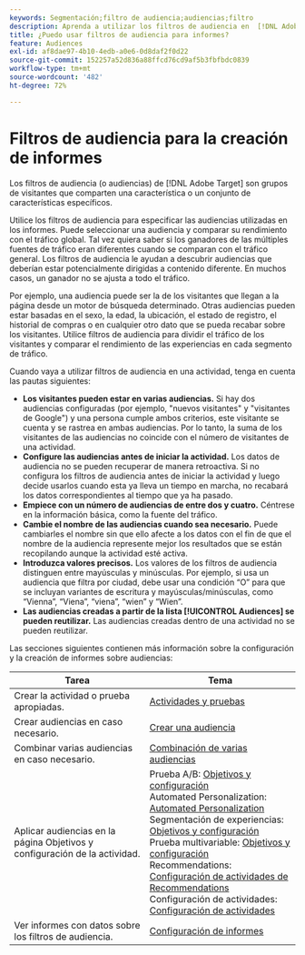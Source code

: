 ```yaml
---
keywords: Segmentación;filtro de audiencia;audiencias;filtro
description: Aprenda a utilizar los filtros de audiencia en  [!DNL Adobe Target]  para ver los datos de los visitantes que comparten características.
title: ¿Puedo usar filtros de audiencia para informes?
feature: Audiences
exl-id: af8dae97-4b10-4edb-a0e6-0d8daf2f0d22
source-git-commit: 152257a52d836a88ffcd76cd9af5b3fbfbdc0839
workflow-type: tm+mt
source-wordcount: '482'
ht-degree: 72%

---
```


# Filtros de audiencia para la creación de informes

Los filtros de audiencia (o audiencias) de [!DNL Adobe Target] son grupos de visitantes que comparten una característica o un conjunto de características específicos.

Utilice los filtros de audiencia para especificar las audiencias utilizadas en los informes. Puede seleccionar una audiencia y comparar su rendimiento con el tráfico global. Tal vez quiera saber si los ganadores de las múltiples fuentes de tráfico eran diferentes cuando se comparan con el tráfico general. Los filtros de audiencia le ayudan a descubrir audiencias que deberían estar potencialmente dirigidas a contenido diferente. En muchos casos, un ganador no se ajusta a todo el tráfico.

Por ejemplo, una audiencia puede ser la de los visitantes que llegan a la página desde un motor de búsqueda determinado. Otras audiencias pueden estar basadas en el sexo, la edad, la ubicación, el estado de registro, el historial de compras o en cualquier otro dato que se pueda recabar sobre los visitantes. Utilice filtros de audiencia para dividir el tráfico de los visitantes y comparar el rendimiento de las experiencias en cada segmento de tráfico.

Cuando vaya a utilizar filtros de audiencia en una actividad, tenga en cuenta las pautas siguientes:

* **Los visitantes pueden estar en varias audiencias.** Si hay dos audiencias configuradas (por ejemplo, &quot;nuevos visitantes&quot; y &quot;visitantes de Google&quot;) y una persona cumple ambos criterios, este visitante se cuenta y se rastrea en ambas audiencias. Por lo tanto, la suma de los visitantes de las audiencias no coincide con el número de visitantes de una actividad.
* **Configure las audiencias antes de iniciar la actividad.** Los datos de audiencia no se pueden recuperar de manera retroactiva. Si no configura los filtros de audiencia antes de iniciar la actividad y luego decide usarlos cuando esta ya lleva un tiempo en marcha, no recabará los datos correspondientes al tiempo que ya ha pasado.
* **Empiece con un número de audiencias de entre dos y cuatro.** Céntrese en la información básica, como la fuente del tráfico.
* **Cambie el nombre de las audiencias cuando sea necesario.** Puede cambiarles el nombre sin que ello afecte a los datos con el fin de que el nombre de la audiencia represente mejor los resultados que se están recopilando aunque la actividad esté activa.
* **Introduzca valores precisos.** Los valores de los filtros de audiencia distinguen entre mayúsculas y minúsculas. Por ejemplo, si usa un audiencia que filtra por ciudad, debe usar una condición “O” para que se incluyan variantes de escritura y mayúsculas/minúsculas, como “Vienna”, “Viena”, “viena”, “wien” y “Wien”.
* **Las audiencias creadas a partir de la lista [!UICONTROL Audiences] se pueden reutilizar.** Las audiencias creadas dentro de una actividad no se pueden reutilizar.

Las secciones siguientes contienen más información sobre la configuración y la creación de informes sobre audiencias:

| Tarea | Tema |
|--- |--- |
| Crear la actividad o prueba apropiadas. | [Actividades y pruebas](/help/main/c-intro/target-key-concepts.md) |
| Crear audiencias en caso necesario. | [Crear una audiencia](/help/main/c-target/c-audiences/create-audience.md) |
| Combinar varias audiencias en caso necesario. | [Combinación de varias audiencias](/help/main/c-target/combining-multiple-audiences.md) |
| Aplicar audiencias en la página Objetivos y configuración de la actividad. | Prueba A/B: [Objetivos y configuración](/help/main/c-activities/t-test-ab/t-test-create-ab/ab-goals-and-settings.md)<br>Automated Personalization: [Automated Personalization](/help/main/c-activities/t-automated-personalization/automated-personalization.md)<br>Segmentación de experiencias: [Objetivos y configuración](/help/main/c-activities/t-experience-target/t-xt-create/xt-goals-and-settings.md)<br>Prueba multivariable: [Objetivos y configuración](/help/main/c-activities/c-multivariate-testing/t-create-multivariate-test/goals-and-settings.md)<br>Recommendations: [Configuración de actividades de Recommendations](/help/main/c-recommendations/t-create-recs-activity/recs-activity-settings.md)<br>Configuración de actividades: [Configuración de actividades](/help/main/c-activities/activity-settings.md) |
| Ver informes con datos sobre los filtros de audiencia. | [Configuración de informes](/help/main/c-reports/c-report-settings/report-settings.md) |

